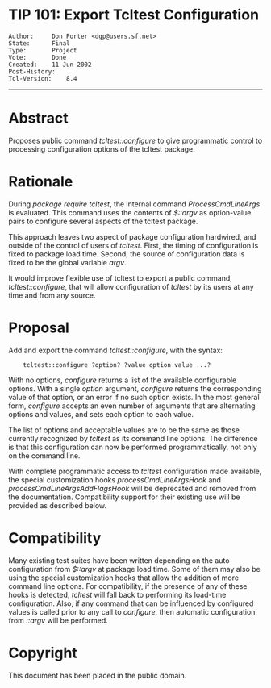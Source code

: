# TIP 101: Export Tcltest Configuration
	Author:		Don Porter <dgp@users.sf.net>
	State:		Final
	Type:		Project
	Vote:		Done
	Created:	11-Jun-2002
	Post-History:	
	Tcl-Version:	8.4
-----

# Abstract

Proposes public command _tcltest::configure_ to give programmatic
control to processing configuration options of the tcltest package.

# Rationale

During _package require tcltest_, the internal command
_ProcessCmdLineArgs_ is evaluated.  This command uses the contents
of _$::argv_ as option-value pairs to configure several aspects of
the tcltest package.

This approach leaves two aspect of package configuration hardwired,
and outside of the control of users of _tcltest_.  First, the timing
of configuration is fixed to package load time.  Second, the source of
configuration data is fixed to be the global variable _argv_.

It would improve flexible use of tcltest to export a public command,
_tcltest::configure_, that will allow configuration of _tcltest_
by its users at any time and from any source.

# Proposal

Add and export the command _tcltest::configure_, with the syntax:

		tcltest::configure ?option? ?value option value ...?

With no options, _configure_ returns a list of the available
configurable options.  With a single _option_ argument,
_configure_ returns the corresponding value of that option, or an
error if no such option exists.  In the most general form,
_configure_ accepts an even number of arguments that are alternating
options and values, and sets each option to each value.

The list of options and acceptable values are to be the same as those
currently recognized by _tcltest_ as its command line options.  The
difference is that this configuration can now be performed
programmatically, not only on the command line.

With complete programmatic access to _tcltest_ configuration made
available, the special customization hooks _processCmdLineArgsHook_
and _processCmdLineArgsAddFlagsHook_ will be deprecated and removed
from the documentation.  Compatibility support for their existing use
will be provided as described below.

# Compatibility

Many existing test suites have been written depending on the
auto-configuration from _$::argv_ at package load time.  Some of
them may also be using the special customization hooks that allow the
addition of more command line options.  For compatibility, if the
presence of any of these hooks is detected, _tcltest_ will fall back
to performing its load-time configuration.  Also, if any command that
can be influenced by configured values is called prior to any call to
_configure_, then automatic configuration from _::argv_ will be
performed.

# Copyright

This document has been placed in the public domain.

